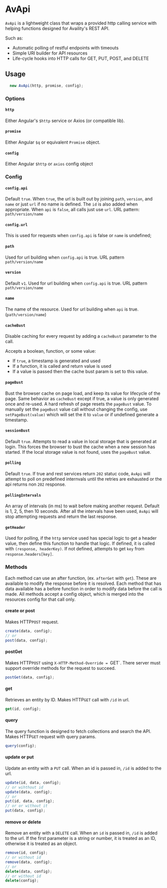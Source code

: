 # AvApi

`AvApi` is a lightweight class that wraps a provided http calling service with helping functions designed for Availity's REST API.

Such as:
* Automatic polling of restful endpoints with timeouts
* Simple URI builder for API resources
* Life-cycle hooks into HTTP calls for GET, PUT, POST, and DELETE

## Usage

```javascript
  new AvApi(http, promise, config);
```

### Options

#### `http`
Either Angular's `$http` service or Axios (or compatible lib). 

#### `promise`
Either Angular `$q` or equivalent `Promise` object. 

#### `config`
Either Angular `$http` or `axios` config object

### Config

#### `config.api`
Default `true`. When `true`, the url is built out by joining `path`, `version`, and `name` or just `url` if no name is defined. The `id` is also added when appropriate. When `api` is `false`, all calls just use `url`. URL pattern: `path/version/name`

#### `config.url`
This is used for requests when `config.api` is false or `name` is undefined;

#### `path`
Used for url building when `config.api` is true. URL pattern `path/version/name`

#### `version`
Default `v1`. Used for url building when `config.api` is true. URL pattern `path/version/name`

#### `name`
The name of the resource.  Used for url building when `api` is true. (`path/version/name`)

#### `cacheBust`
Disable caching for every request by adding a `cacheBust` parameter to the call.

Accepts a boolean, function, or some value:
- If `true`, a timestamp is generated and used
- If a function, it is called and return value is used
- If a value is passed then the cache bust param is set to this value. 

#### `pageBust`
Bust the browser cache on page load, and keep its value for lifecycle of the page. Same behavior as `cacheBust` except if true, a value is only generated once and re-used. A hard refresh of page resets the `pageBust` value. To manually set the `pageBust` value call without changing the config, use `setPageBust(value)` which will set the it to `value` or if undefined generate a timestamp.

#### `sessionBust`
Default `true`. Attempts to read a value in local storage that is generated at login. This forces the browser to bust the cache when a new session has started. If the local storage value is not found, uses the `pageBust` value.

#### `polling`
Default `true`. If true and rest services return `202` statuc code, `AvApi` will attempt to poll on predefined internvals until the retries are exhausted or the api returns non `202` response.

#### `pollingIntervals`
An array of intervals (in ms) to wait before making another request.
Default is 1, 2, 5, then 10 seconds. After all the intervals have been used, `AvApi` will stop attempting requests and return the last response.

#### `getHeader`
Used for polling, if the `http` service used has special logic to get a header value, then define this function to handle that logic. If defined, it is called with `(response, headerKey)`.
If not defined, attempts to get `key` from `response.headers[key]`.


### Methods
Each method can use an after function, (ex. `afterGet` with `get`). These are available to modify the response before it is resolved. Each method that has data available has a before function in order to modify data before the call is made. All methods accept a config object, which is merged into the resources config for that call only.

#### create or post
Makes HTTP`POST` request.
```javascript
create(data, config);
// or 
post(data, config);
```

#### postGet
Makes HTTP`POST` using `X-HTTP-Method-Override = `GET`. There server must support override methods for the request to succeed.

```javascript
postGet(data, config);
```

#### get
Retrieves an entity by ID. Makes HTTP`GET` call with `/id` in url. 
```javascript
get(id, config);
```

#### query
The query function is designed to fetch collections and search the API. Makes HTTP`GET` request with query params.

```javascript
query(config);
```

#### update or put
Update an entity with a `PUT` call. When an id is passed in, `/id` is added to the url.
```javascript
update(id, data, config);
// or wihthout id
update(data, config);
// or
put(id, data, config);
// or or without it
put(data, config);
```

#### remove or delete
Remove an entity with a `DELETE` call. When an `id` is passed in, `/id` is added to the url. If the first parameter is a string or number, it is treated as an ID, otherwise it is treated as an object.

```javascript
remove(id, config);
// or without id
remove(data, config);
// or
delete(data, config);
// or without id
delete(config);
```
